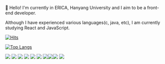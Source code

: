 👋 Hello! I'm currently in ERICA, Hanyang University and I aim to be a front-end developer.

Although I have experienced various languages(c, java, etc), I am currently studying React and JavaScript.

[![Hits](https://hits.seeyoufarm.com/api/count/incr/badge.svg?url=https%3A%2F%2Fgithub.com%2Fteapotsoup%2Fhit-counter&count_bg=%23399BCD&title_bg=%23AA9C9C&icon=&icon_color=%23E7E7E7&title=Hits&edge_flat=false)](https://hits.seeyoufarm.com)

[![Top Langs](https://github-readme-stats.vercel.app/api/top-langs/?username=teapotsoup&layout=compact)](https://github.com/teapotsoup/github-readme-stats)

<img src="https://img.shields.io/badge/javascript-F7DF1E?style=for-the-badge&logo=javascript&logoColor=black"> <img src="https://img.shields.io/badge/react-61DAFB?style=for-the-badge&logo=react&logoColor=white"/> <img src="https://img.shields.io/badge/html5-E34F26?style=for-the-badge&logo=html5&logoColor=white"/> <img src="https://img.shields.io/badge/css3-1572B6?style=for-the-badge&logo=css3&logoColor=white"/> <img src="https://img.shields.io/badge/bootstrap-7952B3?style=for-the-badge&logo=bootstrap&logoColor=white"/> <img src="https://img.shields.io/badge/nestjs-E0234E?style=for-the-badge&logo=nestjs&logoColor=white"/>
<img src="https://img.shields.io/badge/mongodb-13AA52?style=for-the-badge&logo=mongodb&logoColor=white"/><img src="https://img.shields.io/badge/postgresql-32648D?style=for-the-badge&logo=postgresql&logoColor=white"/><img src="https://img.shields.io/badge/expressjs-026E00?style=for-the-badge&logo=expressjs&logoColor=white"/>
<img src="https://img.shields.io/badge/nodejs-026E00?style=for-the-badge&logo=nodejs&logoColor=white"/>


